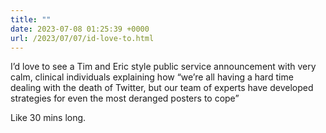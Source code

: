 ```yaml
---
title: ""
date: 2023-07-08 01:25:39 +0000
url: /2023/07/07/id-love-to.html
---
```

I’d love to see a Tim and Eric style public service announcement with very calm, clinical individuals explaining how “we’re all having a hard time dealing with the death of Twitter, but our team of experts have developed strategies for even the most deranged posters to cope”

Like 30 mins long. 